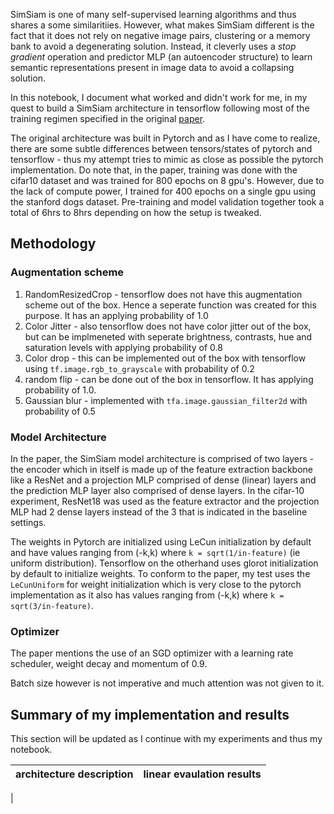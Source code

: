 SimSiam is one of many self-supervised learning algorithms and thus shares a some similaritiies. However, what makes SimSiam different is the fact that it does not rely on negative image pairs, clustering or a memory bank to avoid a degenerating solution. Instead, it cleverly uses a *stop gradient* operation and predictor MLP (an autoencoder structure) to learn semantic representations present in image data to avoid a collapsing solution. 

In this notebook, I document what worked and didn't work for me, in my quest to build a SimSiam architecture in tensorflow following most of the training regimen specified in the original [paper](https://arxiv.org/pdf/2011.10566.pdf). 

The original architecture was built in Pytorch and as I have come to realize, there are some subtle differences between tensors/states of pytorch and tensorflow - thus my attempt tries to mimic as close as possible the pytorch implementation. Do note that, in the paper, training was done with the cifar10 dataset and was trained for 800 epochs on 8 gpu's. However, due to the lack of compute power, I trained for 400 epochs on a single gpu using the stanford dogs dataset. Pre-training and model validation together took a total of 6hrs to 8hrs depending on how the setup is tweaked.

## Methodology

### Augmentation scheme

1. RandomResizedCrop - tensorflow does not have this augmentation scheme out of the box. Hence a seperate function was created for this purpose. It has an applying probability of 1.0
2. Color Jitter - also tensorflow does not have color jitter out of the box, but can be implmeneted with seperate brightness, contrasts, hue and saturation levels with applying probability of 0.8
3. Color drop - this can be implemented out of the box with tensorflow using `tf.image.rgb_to_grayscale` with probability of 0.2
4. random flip - can be done out of the box in tensorflow. It has applying probability of 1.0.
5. Gaussian blur - implemented with `tfa.image.gaussian_filter2d` with probability of 0.5

### Model Architecture

In the paper, the SimSiam model architecture is comprised of two layers - the encoder which in itself is made up of the feature extraction backbone like a ResNet and a projection MLP comprised of dense (linear) layers and the prediction MLP layer also comprised of dense layers. In the cifar-10 experiment, ResNet18 was used as the feature extractor and the projection MLP had 2 dense layers instead of the 3 that is indicated in the baseline settings. 

The weights in Pytorch are initialized using LeCun initialization by default and have values ranging from (-k,k) where `k = sqrt(1/in-feature)` (ie uniform distribution). Tensorflow on the otherhand uses glorot initialization by default to initialize weights. To conform to the paper, my test uses the `LeCunUniform` for weight initialization which is very close to the pytorch implementation as it also has values ranging from (-k,k) where `k = sqrt(3/in-feature)`.

### Optimizer

The paper mentions the use of an SGD optimizer with a learning rate scheduler, weight decay and momentum of 0.9. 

Batch size however is not imperative and much attention was not given to it.

## Summary of my implementation and results

This section will be updated as I continue with my experiments and thus my notebook.

| architecture description| linear evaulation results |
| ----------------------- | ------------------------- |
| 

